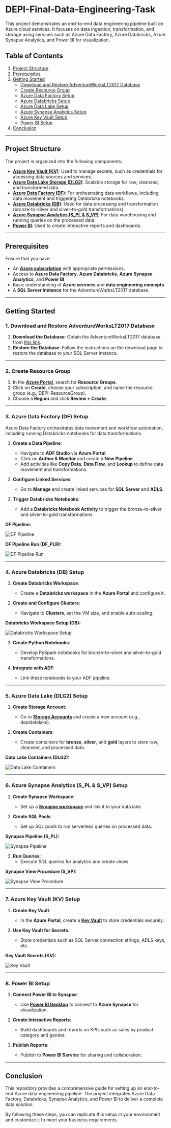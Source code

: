 # DEPI-Final-Data-Engineering-Task

This project demonstrates an end-to-end data engineering pipeline built on Azure cloud services. It focuses on data ingestion, transformation, and storage using services such as Azure Data Factory, Azure Databricks, Azure Synapse Analytics, and Power BI for visualization.

## Table of Contents

1. [Project Structure](#project-structure)
2. [Prerequisites](#prerequisites)
3. [Getting Started](#getting-started)
   - [Download and Restore AdventureWorksLT2017 Database](#1-download-and-restore-adventureworkslt2017-database)
   - [Create Resource Group](#2-create-resource-group)
   - [Azure Data Factory Setup](#3-azure-data-factory-df-setup)
   - [Azure Databricks Setup](#4-azure-databricks-db-setup)
   - [Azure Data Lake Setup](#5-azure-data-lake-dlg2-setup)
   - [Azure Synapse Analytics Setup](#6-azure-synapse-analytics-s_pl-s_vp-setup)
   - [Azure Key Vault Setup](#7-azure-key-vault-kv-setup)
   - [Power BI Setup](#8-power-bi-setup)
4. [Conclusion](#conclusion)

---

## Project Structure

The project is organized into the following components:

- **[Azure Key Vault (KV)](https://azure.microsoft.com/en-us/services/key-vault/)**: Used to manage secrets, such as credentials for accessing data sources and services.
- **[Azure Data Lake Storage (DLG2)](https://azure.microsoft.com/en-us/services/storage/data-lake-storage/)**: Scalable storage for raw, cleansed, and transformed data.
- **[Azure Data Factory (DF)](https://azure.microsoft.com/en-us/services/data-factory/)**: For orchestrating data workflows, including data movement and triggering Databricks notebooks.
- **[Azure Databricks (DB)](https://azure.microsoft.com/en-us/services/databricks/)**: Used for data processing and transformation (bronze-to-silver and silver-to-gold transformations).
- **[Azure Synapse Analytics (S_PL & S_VP)](https://azure.microsoft.com/en-us/services/synapse-analytics/)**: For data warehousing and running queries on the processed data.
- **[Power BI](https://powerbi.microsoft.com/)**: Used to create interactive reports and dashboards.

---

## Prerequisites

Ensure that you have:

- An **[Azure subscription](https://azure.microsoft.com/en-us/free/)** with appropriate permissions.
- Access to **Azure Data Factory**, **Azure Databricks**, **Azure Synapse Analytics**, and **Power BI**.
- Basic understanding of **Azure services** and **data engineering concepts**.
- A **SQL Server instance** for the AdventureWorksLT2017 database.

---

## Getting Started

### 1. Download and Restore AdventureWorksLT2017 Database

1. **Download the Database**: Obtain the AdventureWorksLT2017 database from [this link](https://learn.microsoft.com/en-us/sql/samples/adventureworks-install-configure?view=sql-server-ver16).
2. **Restore the Database**: Follow the instructions on the download page to restore the database to your SQL Server instance.

---

### 2. Create Resource Group

1. In the **[Azure Portal](https://portal.azure.com/)**, search for **Resource Groups**.
2. Click on **Create**, choose your subscription, and name the resource group (e.g., DEPI-ResourceGroup).
3. Choose a **Region** and click **Review + Create**.

---

### 3. Azure Data Factory (DF) Setup

Azure Data Factory orchestrates data movement and workflow automation, including running Databricks notebooks for data transformations.

1. **Create a Data Pipeline**:
   - Navigate to **ADF Studio** via **Azure Portal**.
   - Click on **Author & Monitor** and create a **New Pipeline**.
   - Add activities like **Copy Data**, **Data Flow**, and **Lookup** to define data movement and transformations.
   
2. **Configure Linked Services**:
   - Go to **Manage** and create linked services for **SQL Server** and **ADLS**.
   
3. **Trigger Databricks Notebooks**:
   - Add a **Databricks Notebook Activity** to trigger the bronze-to-silver and silver-to-gold transformations.

**DF Pipeline:**

![DF Pipeline](https://github.com/user-attachments/assets/859aa806-e925-4e98-8b7e-39b07cb0b100)

**DF Pipeline Run (DF_PLR):**

![DF Pipeline Run](https://github.com/user-attachments/assets/be8409ee-5795-4e23-8e4f-78efd2d660a0)

---

### 4. Azure Databricks (DB) Setup

1. **Create Databricks Workspace**:
   - Create a **Databricks workspace** in the **Azure Portal** and configure it.

2. **Create and Configure Clusters**:
   - Navigate to **Clusters**, set the VM size, and enable auto-scaling.
  
**Databricks Workspace Setup (DB):**

![Databricks Workspace Setup](https://github.com/user-attachments/assets/e9779ee9-32b8-4d69-ad13-710a122252d4)

3. **Create Python Notebooks**:
   - Develop PySpark notebooks for bronze-to-silver and silver-to-gold transformations.
   
4. **Integrate with ADF**:
   - Link these notebooks to your ADF pipeline.

---

### 5. Azure Data Lake (DLG2) Setup

1. **Create Storage Account**:
   - Go to **[Storage Accounts](https://azure.microsoft.com/en-us/services/storage/)** and create a new account (e.g., depidatalake).
   
2. **Create Containers**:
   - Create containers for **bronze**, **silver**, and **gold** layers to store raw, cleansed, and processed data.

**Data Lake Containers (DLG2):**

![Data Lake Containers](https://github.com/user-attachments/assets/a14a279a-2c8e-459d-8600-37f4db0791ac)

---

### 6. Azure Synapse Analytics (S_PL & S_VP) Setup

1. **Create Synapse Workspace**:
   - Set up a **[Synapse workspace](https://docs.microsoft.com/en-us/azure/synapse-analytics/quickstart-create-workspace)** and link it to your data lake.
   
2. **Create SQL Pools**:
   - Set up SQL pools to run serverless queries on processed data.

**Synapse Pipeline (S_PL):**

![Synapse Pipeline](https://github.com/user-attachments/assets/e01f737b-a5a9-45a7-9f86-970a5f497d91)

3. **Run Queries**:
   - Execute SQL queries for analytics and create views.

**Synapse View Procedure (S_VP):**

![Synapse View Procedure](https://github.com/user-attachments/assets/13f17009-817c-4cf4-a48d-85697166dddb)

---

### 7. Azure Key Vault (KV) Setup

1. **Create Key Vault**:
   - In the **Azure Portal**, create a **[Key Vault](https://azure.microsoft.com/en-us/services/key-vault/)** to store credentials securely.

2. **Use Key Vault for Secrets**:
   - Store credentials such as SQL Server connection strings, ADLS keys, etc.

**Key Vault Secrets (KV):**

![Key Vault](https://github.com/user-attachments/assets/74579a4d-10b3-4a3a-9532-2f0e5085f29c)

---

### 8. Power BI Setup

1. **Connect Power BI to Synapse**:
   - Use **[Power BI Desktop](https://powerbi.microsoft.com/en-us/desktop/)** to connect to **Azure Synapse** for visualization.
   
2. **Create Interactive Reports**:
   - Build dashboards and reports on KPIs such as sales by product category and gender.

3. **Publish Reports**:
   - Publish to **Power BI Service** for sharing and collaboration.

---

## Conclusion

This repository provides a comprehensive guide for setting up an end-to-end Azure data engineering pipeline. The project integrates Azure Data Factory, Databricks, Synapse Analytics, and Power BI to deliver a complete data solution.

By following these steps, you can replicate this setup in your environment and customize it to meet your business requirements.
